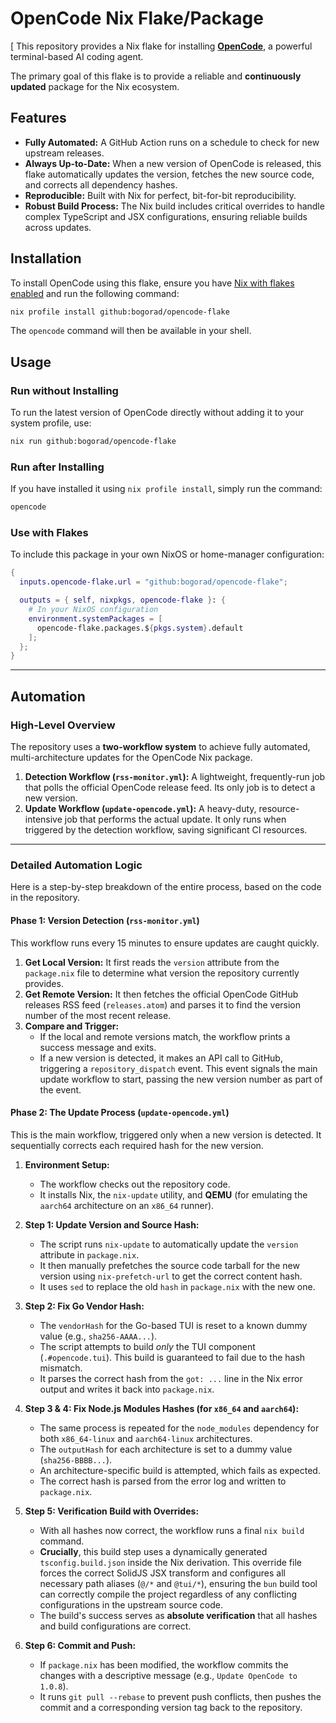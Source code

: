 # OpenCode Nix Flake/Package

[
This repository provides a Nix flake for installing **[OpenCode](https://github.com/sst/opencode)**, a powerful terminal-based AI coding agent.

The primary goal of this flake is to provide a reliable and **continuously updated** package for the Nix ecosystem.

## Features

- **Fully Automated:** A GitHub Action runs on a schedule to check for new upstream releases.
- **Always Up-to-Date:** When a new version of OpenCode is released, this flake automatically updates the version, fetches the new source code, and corrects all dependency hashes.
- **Reproducible:** Built with Nix for perfect, bit-for-bit reproducibility.
- **Robust Build Process:** The Nix build includes critical overrides to handle complex TypeScript and JSX configurations, ensuring reliable builds across updates.

## Installation

To install OpenCode using this flake, ensure you have [Nix with flakes enabled](https://nixos.wiki/wiki/Flakes#Enable_flakes) and run the following command:

```bash
nix profile install github:bogorad/opencode-flake
```

The `opencode` command will then be available in your shell.

## Usage

### Run without Installing

To run the latest version of OpenCode directly without adding it to your system profile, use:

```bash
nix run github:bogorad/opencode-flake
```

### Run after Installing

If you have installed it using `nix profile install`, simply run the command:

```bash
opencode
```

### Use with Flakes

To include this package in your own NixOS or home-manager configuration:

```nix
{
  inputs.opencode-flake.url = "github:bogorad/opencode-flake";

  outputs = { self, nixpkgs, opencode-flake }: {
    # In your NixOS configuration
    environment.systemPackages = [
      opencode-flake.packages.${pkgs.system}.default
    ];
  };
}
```

---

## Automation

### High-Level Overview

The repository uses a **two-workflow system** to achieve fully automated, multi-architecture updates for the OpenCode Nix package.

1.  **Detection Workflow (`rss-monitor.yml`):** A lightweight, frequently-run job that polls the official OpenCode release feed. Its only job is to detect a new version.
2.  **Update Workflow (`update-opencode.yml`):** A heavy-duty, resource-intensive job that performs the actual update. It only runs when triggered by the detection workflow, saving significant CI resources.

---

### Detailed Automation Logic

Here is a step-by-step breakdown of the entire process, based on the code in the repository.

#### Phase 1: Version Detection (`rss-monitor.yml`)

This workflow runs every 15 minutes to ensure updates are caught quickly.

1.  **Get Local Version:** It first reads the `version` attribute from the `package.nix` file to determine what version the repository currently provides.
2.  **Get Remote Version:** It then fetches the official OpenCode GitHub releases RSS feed (`releases.atom`) and parses it to find the version number of the most recent release.
3.  **Compare and Trigger:**
    - If the local and remote versions match, the workflow prints a success message and exits.
    - If a new version is detected, it makes an API call to GitHub, triggering a `repository_dispatch` event. This event signals the main update workflow to start, passing the new version number as part of the event.

#### Phase 2: The Update Process (`update-opencode.yml`)

This is the main workflow, triggered only when a new version is detected. It sequentially corrects each required hash for the new version.

1.  **Environment Setup:**

    - The workflow checks out the repository code.
    - It installs Nix, the `nix-update` utility, and **QEMU** (for emulating the `aarch64` architecture on an `x86_64` runner).

2.  **Step 1: Update Version and Source Hash:**

    - The script runs `nix-update` to automatically update the `version` attribute in `package.nix`.
    - It then manually prefetches the source code tarball for the new version using `nix-prefetch-url` to get the correct content hash.
    - It uses `sed` to replace the old `hash` in `package.nix` with the new one.

3.  **Step 2: Fix Go Vendor Hash:**

    - The `vendorHash` for the Go-based TUI is reset to a known dummy value (e.g., `sha256-AAAA...`).
    - The script attempts to build _only_ the TUI component (`.#opencode.tui`). This build is guaranteed to fail due to the hash mismatch.
    - It parses the correct hash from the `got: ...` line in the Nix error output and writes it back into `package.nix`.

4.  **Step 3 & 4: Fix Node.js Modules Hashes (for `x86_64` and `aarch64`):**

    - The same process is repeated for the `node_modules` dependency for both `x86_64-linux` and `aarch64-linux` architectures.
    - The `outputHash` for each architecture is set to a dummy value (`sha256-BBBB...`).
    - An architecture-specific build is attempted, which fails as expected.
    - The correct hash is parsed from the error log and written to `package.nix`.

5.  **Step 5: Verification Build with Overrides:**

    - With all hashes now correct, the workflow runs a final `nix build` command.
    - **Crucially**, this build step uses a dynamically generated `tsconfig.build.json` inside the Nix derivation. This override file forces the correct SolidJS JSX transform and configures all necessary path aliases (`@/*` and `@tui/*`), ensuring the `bun` build tool can correctly compile the project regardless of any conflicting configurations in the upstream source code.
    - The build's success serves as **absolute verification** that all hashes and build configurations are correct.

6.  **Step 6: Commit and Push:**
    - If `package.nix` has been modified, the workflow commits the changes with a descriptive message (e.g., `Update OpenCode to 1.0.8`).
    - It runs `git pull --rebase` to prevent push conflicts, then pushes the commit and a corresponding version tag back to the repository.
